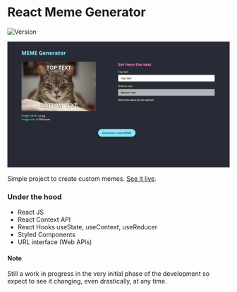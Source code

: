 # React Meme Generator

![Version](https://img.shields.io/badge/version-0.1.0-success)

![App Screen](./src/assets/app-screenshot.png)

Simple project to create custom memes. [See it live](https://pd-meme-generator.netlify.app/).

### Under the hood

- React JS
- React Context API
- React Hooks useState, useContext, useReducer
- Styled Components
- URL interface (Web APIs)

#### Note
Still a work in progress in the very initial phase of the development so expect to see it changing, even drastically, at any time.
